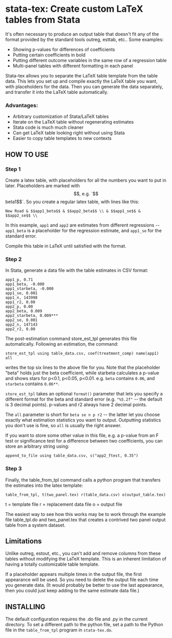 # stata-tex: Create custom LaTeX tables from Stata

It's often necessary to produce an output table that doesn't fit any
of the format provided by the standard tools outreg, esttab, etc..
Some examples: 
- Showing p-values for differences of coefficients 
- Putting certain coefficients in bold 
- Putting different outcome variables in the same row of a regression table 
- Multi-panel tables with different formatting in each panel

Stata-tex allows you to separate the LaTeX table template from the
table data. This lets you set up and compile exactly the LaTeX table
you want, with placeholders for the data. Then you can generate the
data separately, and transfer it into the LaTeX table automatically.

### Advantages:
- Arbitrary customization of Stata/LaTeX tables
- Iterate on the LaTeX table without regenerating estimates
- Stata code is much much cleaner
- Can get LaTeX table looking right without using Stata
- Easier to copy table templates to new contexts

## HOW TO USE

### Step 1

Create a latex table, with placeholders for all the numbers you want
to put in later.  Placeholders are marked with $$, e.g. `$$beta1$$`.  So
you create a regular latex table, with lines like this:

    New Road & $$app1_beta$$ & $$app2_beta$$ \\ & $$app1_se$$ & $$app2_se$$ \\

In this example, `app1` and `app2` are estimates from different
regressions -- `app1_beta` is a placeholder for the regression estimate,
and `app1_se` for the standard error.

Compile this table in LaTeX until satisfied with the format.

### Step 2

In Stata, generate a data file with the table estimates in CSV format:

    app1_p, 0.71
    app1_beta, -0.000
    app1_starbeta, -0.000
    app1_se, 0.001
    app1_n, 143998
    app1_r2, 0.00
    app2_p, 0.00
    app2_beta, 0.009
    app2_starbeta, 0.009***
    app2_se, 0.001
    app2_n, 147143
    app2_r2, 0.00

The post-estimation command store_est_tpl generates this file
automatically. Following an estimation, the command:

    store_est_tpl using table_data.csv, coef(treatment_comp) name(app1) all

writes the top six lines to the above file for you. Note that the
placeholder "beta" holds just the beta coefficient, while starbeta
calculates a p-value and shows stars for p<0.1, p<0.05,
p<0.01. e.g. `beta` contains `0.06`, and `starbeta` contains `0.06**`.

`store_est_tpl` takes an optional `format()` parameter that lets you
specify a different format for the beta and standard error
(e.g. `"%5.2f"` -- the default is 3 decimal points).  p-values and r2
always have 2 decimal points.

The `all` parameter is short for `beta se n p r2` -- the latter let
you choose exactly what estimation statistics you want to
output. Outputting statistics you don't use is fine, so `all` is
usually the right answer.

If you want to store some other value in this file, e.g. a p-value
from an F test or significance test for a difference between two
coefficients, you can store an arbitrary string using:

    append_to_file using table_data.csv, s("app2_ftest, 0.35")

### Step 3

Finally, the table_from_tpl command calls a python program that
transfers the estimates into the latex template:

    table_from_tpl, t(two_panel.tex) r(table_data.csv) o(output_table.tex)

t = template file
r = replacement data file
o = output file

The easiest way to see how this works may be to work through the
example file table_tpl.do and two_panel.tex that creates a contrived
two panel output table from a system dataset.

## Limitations

Unlike outreg, estout, etc., you can't add and remove columns from
these tables without modifying the LaTeX template. This is an inherent
limitation of having a totally customizable table template.

If a placeholder appears multiple times in the output file, the first
appearance will be used.  So you need to delete the output file each
time you generate data. (It would probably be better to use the last
appearance, then you could just keep adding to the same estimate data
file.)

## INSTALLING

The default configuration requires the .do file and .py in the current
directory. To set a different path to the python file, set a path to
the Python file in the `table_from_tpl` program in `stata-tex.do`.
